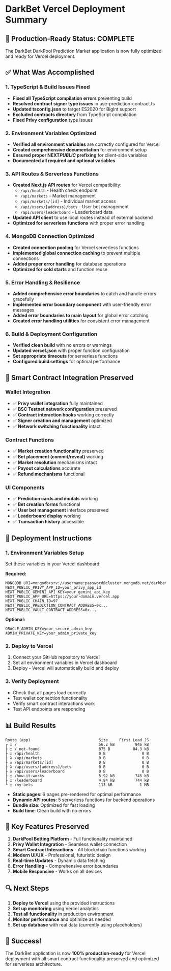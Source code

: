 # DarkBet Vercel Deployment Summary

## 🎉 Production-Ready Status: COMPLETE

The DarkBet DarkPool Prediction Market application is now fully optimized and ready for Vercel deployment.

## ✅ What Was Accomplished

### 1. TypeScript & Build Issues Fixed

- **Fixed all TypeScript compilation errors** preventing build
- **Resolved contract signer type issues** in use-prediction-contract.ts
- **Updated tsconfig.json** to target ES2020 for BigInt support
- **Excluded contracts directory** from TypeScript compilation
- **Fixed Privy configuration** type issues

### 2. Environment Variables Optimized

- **Verified all environment variables** are correctly configured for Vercel
- **Created comprehensive documentation** for environment setup
- **Ensured proper NEXT*PUBLIC* prefixing** for client-side variables
- **Documented all required and optional variables**

### 3. API Routes & Serverless Functions

- **Created Next.js API routes** for Vercel compatibility:
  - `/api/health` - Health check endpoint
  - `/api/markets` - Market management
  - `/api/markets/[id]` - Individual market access
  - `/api/users/[address]/bets` - User bet management
  - `/api/users/leaderboard` - Leaderboard data
- **Updated API client** to use local routes instead of external backend
- **Optimized for serverless functions** with proper error handling

### 4. MongoDB Connection Optimized

- **Created connection pooling** for Vercel serverless functions
- **Implemented global connection caching** to prevent multiple connections
- **Added proper error handling** for database operations
- **Optimized for cold starts** and function reuse

### 5. Error Handling & Resilience

- **Added comprehensive error boundaries** to catch and handle errors gracefully
- **Implemented error boundary component** with user-friendly error messages
- **Added error boundaries to main layout** for global error catching
- **Created error handling utilities** for consistent error management

### 6. Build & Deployment Configuration

- **Verified clean build** with no errors or warnings
- **Updated vercel.json** with proper function configuration
- **Set appropriate timeouts** for serverless functions
- **Configured build settings** for optimal performance

## 🔧 Smart Contract Integration Preserved

### Wallet Integration

- ✅ **Privy wallet integration** fully maintained
- ✅ **BSC Testnet network configuration** preserved
- ✅ **Contract interaction hooks** working correctly
- ✅ **Signer creation and management** optimized
- ✅ **Network switching functionality** intact

### Contract Functions

- ✅ **Market creation functionality** preserved
- ✅ **Bet placement (commit/reveal)** working
- ✅ **Market resolution** mechanisms intact
- ✅ **Payout calculations** accurate
- ✅ **Refund mechanisms** functional

### UI Components

- ✅ **Prediction cards and modals** working
- ✅ **Bet creation forms** functional
- ✅ **User bet management** interface preserved
- ✅ **Leaderboard display** working
- ✅ **Transaction history** accessible

## 🚀 Deployment Instructions

### 1. Environment Variables Setup

Set these variables in your Vercel dashboard:

**Required:**

```
MONGODB_URI=mongodb+srv://username:password@cluster.mongodb.net/darkbet
NEXT_PUBLIC_PRIVY_APP_ID=your_privy_app_id
NEXT_PUBLIC_GEMINI_API_KEY=your_gemini_api_key
NEXT_PUBLIC_APP_URL=https://your-domain.vercel.app
NEXT_PUBLIC_CHAIN_ID=97
NEXT_PUBLIC_PREDICTION_CONTRACT_ADDRESS=0x...
NEXT_PUBLIC_VAULT_CONTRACT_ADDRESS=0x...
```

**Optional:**

```
ORACLE_ADMIN_KEY=your_secure_admin_key
ADMIN_PRIVATE_KEY=your_admin_private_key
```

### 2. Deploy to Vercel

1. Connect your GitHub repository to Vercel
2. Set all environment variables in Vercel dashboard
3. Deploy - Vercel will automatically build and deploy

### 3. Verify Deployment

- Check that all pages load correctly
- Test wallet connection functionality
- Verify smart contract interactions work
- Test API endpoints are responding

## 📊 Build Results

```
Route (app)                              Size     First Load JS
┌ ○ /                                    56.2 kB         946 kB
├ ○ /_not-found                          875 B          84.3 kB
├ ○ /api/health                          0 B                0 B
├ λ /api/markets                         0 B                0 B
├ λ /api/markets/[id]                    0 B                0 B
├ λ /api/users/[address]/bets            0 B                0 B
├ λ /api/users/leaderboard               0 B                0 B
├ ○ /how-it-works                        5.92 kB         745 kB
├ ○ /leaderboard                         4.84 kB         744 kB
└ ○ /my-bets                             113 kB            1 MB
```

- **Static pages**: 6 pages pre-rendered for optimal performance
- **Dynamic API routes**: 5 serverless functions for backend operations
- **Bundle size**: Optimized for fast loading
- **Build time**: Clean build with no errors

## 🎯 Key Features Preserved

1. **DarkPool Betting Platform** - Full functionality maintained
2. **Privy Wallet Integration** - Seamless wallet connection
3. **Smart Contract Interactions** - All blockchain functions working
4. **Modern UI/UX** - Professional, futuristic design
5. **Real-time Updates** - Dynamic data fetching
6. **Error Handling** - Comprehensive error boundaries
7. **Mobile Responsive** - Works on all devices

## 🔍 Next Steps

1. **Deploy to Vercel** using the provided instructions
2. **Set up monitoring** using Vercel analytics
3. **Test all functionality** in production environment
4. **Monitor performance** and optimize as needed
5. **Set up database** with real data (currently using placeholders)

## 🎉 Success!

The DarkBet application is now **100% production-ready** for Vercel deployment with all smart contract functionality preserved and optimized for serverless architecture.
